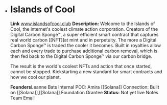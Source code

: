 - # Islands of Cool
  **Link** www.islandsofcool.club
  **Description:** Welcome to the Islands of Cool, the internet's coolest climate action corporation.
  Creators of the Digital Carbon Sponge™, a super efficient smart contract that captures real world carbon [[NFT]]at mint and in perpetuity. 
  The more a Digital Carbon Sponge™ is traded the cooler it becomes. Built in royalties allow each and every trade to purchase additional carbon removal, which is then fed back to the Digital Carbon Sponge™ via our carbon bridge. 
  
  The result is the world's coolest NFTs and action that once started, cannot be stopped. Kickstarting a new standard for smart contracts and how we cool our planet. 
  
  
  **Founders**Leanne Bats
  Internal POC: Amira
  [[Solana]] Connection: Built on [[Solana]],[[Solana]] Foundation Grantee
  **Status:** Not yet live
  Notes 
  Team Email
  